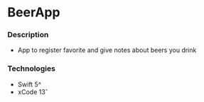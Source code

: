 # BeerApp

### Description
- App to register favorite and give notes about beers you drink

### Technologies
- Swift 5^
- xCode 13ˆ

